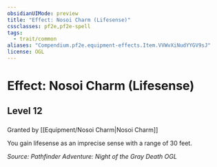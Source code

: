 ```yaml
---
obsidianUIMode: preview
title: "Effect: Nosoi Charm (Lifesense)"
cssclasses: pf2e,pf2e-spell
tags:
  - trait/common
aliases: "Compendium.pf2e.equipment-effects.Item.VVWvXiNudYYGV9sJ"
license: OGL
---
```

# Effect: Nosoi Charm (Lifesense)
## Level 12
### 






Granted by [[Equipment/Nosoi Charm|Nosoi Charm]]

You gain lifesense as an imprecise sense with a range of 30 feet.

*Source: Pathfinder Adventure: Night of the Gray Death*
*OGL*